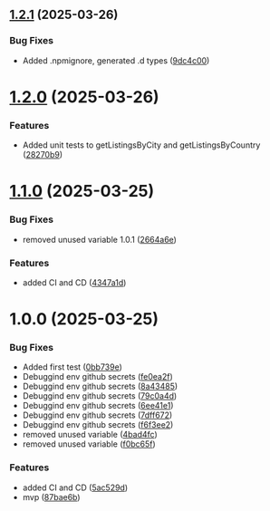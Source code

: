 ## [1.2.1](https://github.com/jcjiron/hostaway-ts/compare/v1.2.0...v1.2.1) (2025-03-26)


### Bug Fixes

* Added .npmignore, generated .d types ([9dc4c00](https://github.com/jcjiron/hostaway-ts/commit/9dc4c00fe99931c590d6d368a974d14c0c1d4a7f))

# [1.2.0](https://github.com/jcjiron/hostaway-ts/compare/v1.1.0...v1.2.0) (2025-03-26)


### Features

* Added unit tests to getListingsByCity and getListingsByCountry ([28270b9](https://github.com/jcjiron/hostaway-ts/commit/28270b9fb12bfe22fb8b5bbfcbfab122a945da88))

# [1.1.0](https://github.com/jcjiron/hostaway-ts/compare/v1.0.0...v1.1.0) (2025-03-25)


### Bug Fixes

* removed unused variable 1.0.1 ([2664a6e](https://github.com/jcjiron/hostaway-ts/commit/2664a6e31f24bb05d91ad26f7b31f1bba50bd5d9))


### Features

* added CI and CD ([4347a1d](https://github.com/jcjiron/hostaway-ts/commit/4347a1d7b4f6e7319e4eadf62372105b86ce9940))

# 1.0.0 (2025-03-25)


### Bug Fixes

* Added first test ([0bb739e](https://github.com/jcjiron/hostaway-ts/commit/0bb739ee7abb32a29b2aaeaa97d1c5db85f6521b))
* Debuggind env github secrets ([fe0ea2f](https://github.com/jcjiron/hostaway-ts/commit/fe0ea2fc207d16c65aba88721c71acc620cd4eff))
* Debuggind env github secrets ([8a43485](https://github.com/jcjiron/hostaway-ts/commit/8a4348594920dc523199cc1ffc89b1d0ccd71890))
* Debuggind env github secrets ([79c0a4d](https://github.com/jcjiron/hostaway-ts/commit/79c0a4d7088ba650e7548129b8f9b2365069e7de))
* Debuggind env github secrets ([6ee41e1](https://github.com/jcjiron/hostaway-ts/commit/6ee41e1662dd96e4fcf33e55072233eb3e287ef9))
* Debuggind env github secrets ([7dff672](https://github.com/jcjiron/hostaway-ts/commit/7dff672abdb45492bc2ab6c52e1ad1a7f369ce35))
* Debuggind env github secrets ([f6f3ee2](https://github.com/jcjiron/hostaway-ts/commit/f6f3ee2d138b8eee3e69f6bc8fef1b6ffb84d05c))
* removed unused variable ([4bad4fc](https://github.com/jcjiron/hostaway-ts/commit/4bad4fc493377a17404d64c7a63c8b14e47ff914))
* removed unused variable ([f0bc65f](https://github.com/jcjiron/hostaway-ts/commit/f0bc65f73826227195be52dc4976b678e2d37ecd))


### Features

* added CI and CD ([5ac529d](https://github.com/jcjiron/hostaway-ts/commit/5ac529d8d54b2187de1e9a517a4cbd63f227ebe3))
* mvp ([87bae6b](https://github.com/jcjiron/hostaway-ts/commit/87bae6bc8b0e3044ccf6a1ce4b515c353458a128))
